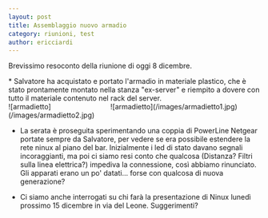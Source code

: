 ```yaml
---
layout: post
title: Assemblaggio nuovo armadio
category: riunioni, test
author: ericciardi
---
```


Brevissimo resoconto della riunione di oggi 8 dicembre.

<div>
* Salvatore ha acquistato e portato l'armadio in materiale plastico, che è stato prontamente montato nella stanza "ex-server" e riempito a dovere con tutto il materiale contenuto nel rack del server.

<div style="float: right;width:300px" markdown="1">
![armadietto](/images/armadietto1.jpg)
</div>
</div>

<div style="width:300px" markdown="1">
![armadietto](/images/armadietto2.jpg)
</div>

* La serata è proseguita sperimentando una coppia di PowerLine Netgear portate sempre da Salvatore, per vedere se era possibile estendere la rete ninux al piano del bar. Inizialmente i led di stato davano segnali incoraggianti, ma poi ci siamo resi conto che qualcosa (Distanza? Filtri sulla linea elettrica?) impediva la connessione, così abbiamo rinunciato.
Gli apparati erano un po' datati... forse con qualcosa di nuova generazione?

* Ci siamo anche interrogati su chi farà la presentazione di Ninux lunedì prossimo 15 dicembre in via del Leone. Suggerimenti?

